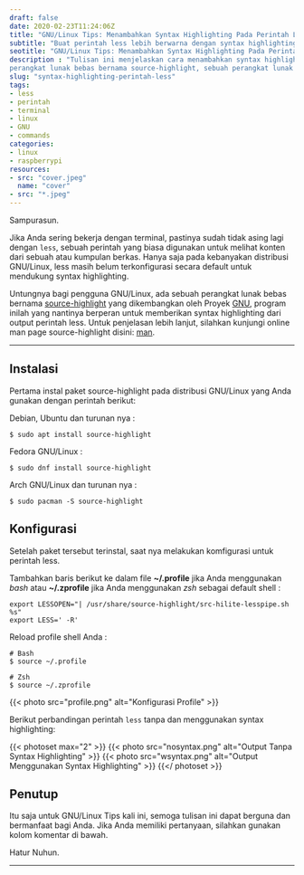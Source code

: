 ```yaml
---
draft: false
date: 2020-02-23T11:24:06Z
title: "GNU/Linux Tips: Menambahkan Syntax Highlighting Pada Perintah Less"
subtitle: "Buat perintah less lebih berwarna dengan syntax highlighting"
seotitle: "GNU/Linux Tips: Menambahkan Syntax Highlighting Pada Perintah Less"
description : "Tulisan ini menjelaskan cara menambahkan syntax highlighting pada perintah less menggunakan sebuah
perangkat lunak bebas bernama source-highlight, sebuah perangkat lunak bebas yang dikembangkan oleh proyek GNU."
slug: "syntax-highlighting-perintah-less"
tags:
- less
- perintah
- terminal
- linux
- GNU
- commands
categories:
- linux
- raspberrypi
resources:
- src: "cover.jpeg"
  name: "cover"
- src: "*.jpeg"
---
```



Sampurasun.

Jika Anda sering bekerja dengan terminal, pastinya sudah tidak asing lagi dengan `less`, sebuah perintah yang biasa
digunakan untuk melihat konten dari sebuah atau kumpulan berkas.
Hanya saja pada kebanyakan distribusi GNU/Linux, less masih belum terkonfigurasi secara default untuk mendukung syntax
highlighting.

Untungnya bagi pengguna GNU/Linux, ada sebuah perangkat lunak bebas bernama [source-highlight](https://www.gnu.org/software/src-highlite/) yang dikembangkan oleh Proyek [GNU](https://www.gnu.org), program inilah yang nantinya berperan untuk memberikan syntax highlighting dari output perintah less.
Untuk penjelasan lebih lanjut, silahkan kunjungi online man page source-highlight disini:
[man](https://www.gnu.org/software/src-highlite/source-highlight.html).

***

## Instalasi
Pertama instal paket source-highlight pada distribusi GNU/Linux yang Anda gunakan dengan perintah berikut:

Debian, Ubuntu dan turunan nya :
```
$ sudo apt install source-highlight
```

Fedora GNU/Linux :
```
$ sudo dnf install source-highlight
```

Arch GNU/Linux dan turunan nya :
```
$ sudo pacman -S source-highlight
```

## Konfigurasi
Setelah paket tersebut terinstal, saat nya melakukan komfigurasi untuk perintah less.

Tambahkan baris berikut ke dalam file **~/.profile** jika Anda menggunakan _bash_ atau **~/.zprofile** jika Anda
menggunakan _zsh_ sebagai default shell :
```
export LESSOPEN="| /usr/share/source-highlight/src-hilite-lesspipe.sh %s"
export LESS=' -R'
```
Reload profile shell Anda :
```
# Bash
$ source ~/.profile

# Zsh
$ source ~/.zprofile
```
{{< photo src="profile.png" alt="Konfigurasi Profile" >}}

Berikut perbandingan perintah `less` tanpa dan menggunakan syntax highlighting:


{{< photoset max="2" >}}
  {{< photo src="nosyntax.png" alt="Output Tanpa Syntax Highlighting" >}}
  {{< photo src="wsyntax.png" alt="Output Menggunakan Syntax Highlighting" >}}
{{</ photoset >}}

## Penutup
Itu saja untuk GNU/Linux Tips kali ini, semoga tulisan ini dapat berguna dan bermanfaat bagi Anda. Jika Anda memiliki
pertanyaan, silahkan gunakan kolom komentar di bawah.

Hatur Nuhun.

***
